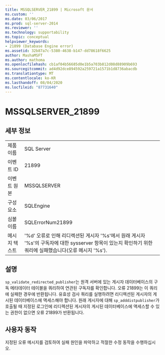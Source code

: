 ```yaml
---
title: MSSQLSERVER_21899 | Microsoft 문서
ms.custom: ''
ms.date: 03/06/2017
ms.prod: sql-server-2014
ms.reviewer: ''
ms.technology: supportability
ms.topic: conceptual
helpviewer_keywords:
- 21899 (Database Engine error)
ms.assetid: 32b87a7c-5380-4638-b147-dd78618f6625
author: MashaMSFT
ms.author: mathoma
ms.openlocfilehash: cb1af04b56685d0e1b5a703b812d08d88909b693
ms.sourcegitcommit: ad4d92dce894592a259721a1571b1d8736abacdb
ms.translationtype: MT
ms.contentlocale: ko-KR
ms.lasthandoff: 08/04/2020
ms.locfileid: "87731640"
---
```

# <a name="mssqlserver_21899"></a>MSSQLSERVER_21899
    
## <a name="details"></a>세부 정보  
  
|||  
|-|-|  
|제품 이름|SQL Server|  
|이벤트 ID|21899|  
|이벤트 원본|MSSQLSERVER|  
|구성 요소|SQLEngine|  
|심볼 이름|SQLErrorNum21899|  
|메시지 텍스트|'%d' 오류로 인해 리디렉션된 게시자 '%s'에서 원래 게시자 '%s'의 구독자에 대한 sysserver 항목이 있는지 확인하기 위한 쿼리에 실패했습니다(오류 메시지 '%s').|  
  
## <a name="explanation"></a>설명  
 `sp_validate_redirected_publisher`는 원격 서버에 있는 게시자 데이터베이스의 구독 메타데이터 테이블을 쿼리하여 연관된 구독자를 확인합니다. 오류 21899는 이 쿼리에 실패한 경우에 반환됩니다. 유효성 검사 쿼리를 실행하려면 리디렉션된 게시자의 게시된 데이터베이스에 액세스해야 합니다. 원래 게시자에 대해 `sp_adddistpublisher`가 호출될 때 지정된 로그인에 리디렉션된 게시자의 게시된 데이터베이스에 액세스할 수 있는 권한이 없으면 오류 21899가 반환됩니다.  
  
## <a name="user-action"></a>사용자 동작  
 지정된 오류 메시지를 검토하여 실패 원인을 파악하고 적절한 수정 동작을 수행하십시오.  
  
  
